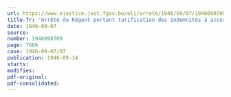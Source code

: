 ```yaml
---
url: https://www.ejustice.just.fgov.be/eli/arrete/1946/09/07/1946090709/justel
title-fr: "Arrêté du Régent portant tarification des indemnités à accorder aux professeurs d'université appelés à collaborer aux travaux du Comité consultatif de la Sélection du Personnel"
date: 1946-09-07
source:
number: 1946090709
page: 7666
case: 1946-09-07/07
publication: 1946-09-14
starts:
modifies:
pdf-original:
pdf-consolidated:
---
```


